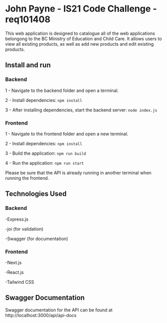 # John Payne - IS21 Code Challenge - req101408

This web application is designed to catalogue all of the web applications belongong to the BC Ministry of Education and Child Care. It allows users to view all existing products, as well as add new products and edit existing products.

## Install and run 

### Backend

1 - Navigate to the backend folder and open a terminal.

2 - Install dependencies:
``` npm install ```

3 - After installing dependencies, start the backend server:
``` node index.js ```

### Frontend
1 - Navigate to the frontend folder and open a new terminal.

2 - Install dependencies:
``` npm install ```

3 - Build the application:
``` npm run build ```

4 - Run the application:
``` npm run start ```

Please be sure that the API is already running in another terminal when running the frontend.

## Technologies Used

### Backend
-Express.js

-joi (for validation)

-Swagger (for documentation)

### Frontend
-Next.js

-React.js

-Tailwind CSS

## Swagger Documentation
Swagger documentation for the API can be found at http://localhost:3000/api/api-docs
